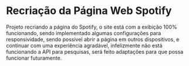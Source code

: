 # Recriação da Página Web Spotify
Projeto recriando a página do Spotify, o site está com a exibição 100% funcionando, sendo implementado algumas configurações para responsividade, sendo possivel abrir a página em outros dispositivos, e continuar com uma experiência agradável, infelizmente não está funcionando a API para pesquisas, será feito adaptações para que possa funcionar futuramente.

